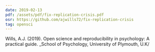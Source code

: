 ```yaml
---
date: 2019-02-13
pdf: /assets/pdf/fix-replication-crisis.pdf
osr: https://github.com/ajwills72/fix-replication-crisis
tag: opensci
---
```


Wills, A.J. (2019). Open science and reproducibility in psychology: A practical guide. _School of Psychology, University of Plymouth, U.K/

